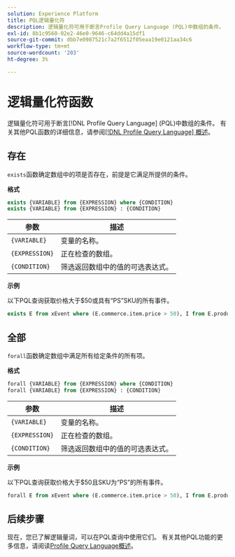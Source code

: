 ```yaml
---
solution: Experience Platform
title: PQL逻辑量化符
description: 逻辑量化符可用于断言Profile Query Language (PQL)中数组的条件。
exl-id: 8b1c9560-02e2-46e0-9646-c64dd4a15df1
source-git-commit: dbb7e0987521c7a2f6512f05eaa19e0121aa34c6
workflow-type: tm+mt
source-wordcount: '203'
ht-degree: 3%

---
```


# 逻辑量化符函数

逻辑量化符可用于断言[!DNL Profile Query Language] (PQL)中数组的条件。 有关其他PQL函数的详细信息，请参阅[[!DNL Profile Query Language] 概述](./overview.md)。

## 存在

`exists`函数确定数组中的项是否存在，前提是它满足所提供的条件。

**格式**

```sql
exists {VARIABLE} from {EXPRESSION} where {CONDITION}
exists {VARIABLE} from {EXPRESSION} : {CONDITION}
```

| 参数 | 描述 |
| ---------- | ----------- |
| `{VARIABLE}` | 变量的名称。 |
| `{EXPRESSION}` | 正在检查的数组。 |
| `{CONDITION}` | 筛选返回数组中的值的可选表达式。 |

**示例**

以下PQL查询获取价格大于$50或具有“PS”SKU的所有事件。

```sql
exists E from xEvent where (E.commerce.item.price > 50), I from E.productListItems where I.SKU = "PS"
```

## 全部

`forall`函数确定数组中满足所有给定条件的所有项。

**格式**

```sql
forall {VARIABLE} from {EXPRESSION} where {CONDITION}
forall {VARIABLE} from {EXPRESSION} : {CONDITION}
```

| 参数 | 描述 |
| ---------- | ----------- |
| `{VARIABLE}` | 变量的名称。 |
| `{EXPRESSION}` | 正在检查的数组。 |
| `{CONDITION}` | 筛选返回数组中的值的可选表达式。 |

**示例**

以下PQL查询获取价格大于$50且SKU为“PS”的所有事件。

```sql
forall E from xEvent where (E.commerce.item.price > 50), I from E.productListItems where I.SKU = "PS"
```

## 后续步骤

现在，您已了解逻辑量词，可以在PQL查询中使用它们。 有关其他PQL功能的更多信息，请阅读[Profile Query Language概述](./overview.md)。
